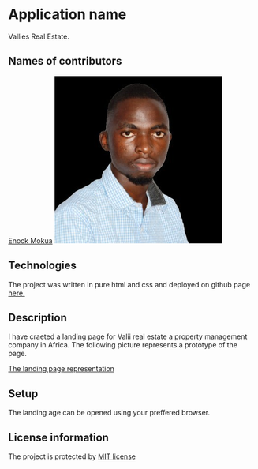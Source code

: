 # Application name

Vallies Real Estate.

## Names of contributors

[Enock Mokua](https://www.linkedin.com/in/enockmokua/)
![Enock Mokua](resources/images/enock.jpeg)

## Technologies

The project was written in pure html and css and deployed on github page [here.](mokuaenock.github.io/real-estate/)

## Description

I have craeted a landing page for Valii real estate a property management company in Africa. The following picture represents a prototype of the page.

[The landing page representation](/resources/images/vallie's-landing-page.png)

## Setup

The landing age can be opened using your preffered browser.

## License information

The project is protected by [MIT license](https://github.com/git/git-scm.com/blob/main/MIT-LICENSE.txt)
